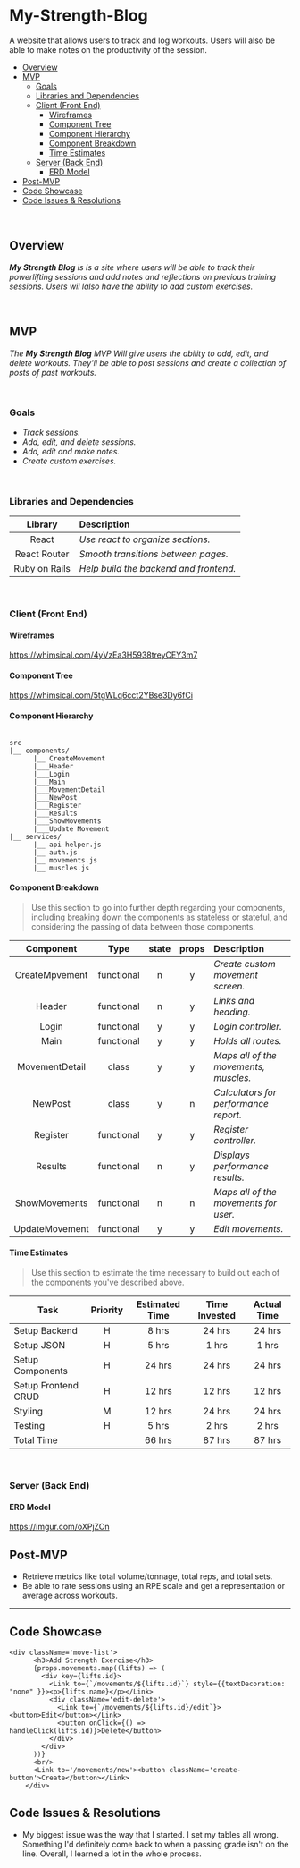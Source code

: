 # My-Strength-Blog
A website that allows users to track and log workouts. Users will also be able to make notes on the productivity of the session.

- [Overview](#overview)
- [MVP](#mvp)
  - [Goals](#goals)
  - [Libraries and Dependencies](#libraries-and-dependencies)
  - [Client (Front End)](#client-front-end)
    - [Wireframes](#wireframes)
    - [Component Tree](#component-tree)
    - [Component Hierarchy](#component-hierarchy)
    - [Component Breakdown](#component-breakdown)
    - [Time Estimates](#time-estimates)
  - [Server (Back End)](#server-back-end)
    - [ERD Model](#erd-model)
- [Post-MVP](#post-mvp)
- [Code Showcase](#code-showcase)
- [Code Issues & Resolutions](#code-issues--resolutions)

<br>

## Overview

_**My Strength Blog** is Is a site where users will be able to track their powerlifting sessions and add notes and reflections on previous training sessions. Users wil lalso have the ability to add custom exercises._


<br>

## MVP

_The **My Strength Blog** MVP Will give users the ability to add, edit, and delete workouts. They'll be able to post sessions and create a collection of posts of past workouts._

<br>

### Goals

- _Track sessions._
- _Add, edit, and delete sessions._
- _Add, edit and make notes._
- _Create custom exercises._

<br>

### Libraries and Dependencies

|     Library      | Description                                |
| :--------------: | :----------------------------------------- |
|      React       | _Use react to organize sections._          |
|   React Router   | _Smooth transitions between pages._        |
|   Ruby on Rails  | _Help build the backend and frontend._     |

<br>

### Client (Front End)

#### Wireframes

https://whimsical.com/4yVzEa3H5938treyCEY3m7

#### Component Tree

https://whimsical.com/5tgWLq6cct2YBse3Dy6fCi

#### Component Hierarchy 

``` structure

src
|__ components/
      |__ CreateMovement
      |___Header
      |___Login
      |___Main
      |___MovementDetail
      |___NewPost
      |___Register
      |___Results
      |___ShowMovements
      |___Update Movement
|__ services/
      |__ api-helper.js
      |__ auth.js
      |__ movements.js
      |__ muscles.js

```

#### Component Breakdown

> Use this section to go into further depth regarding your components, including breaking down the components as stateless or stateful, and considering the passing of data between those components.

|  Component   |    Type    | state | props | Description                                                      |
| :----------: | :--------: | :---: | :---: | :--------------------------------------------------------------- |
|CreateMpvement| functional |   n   |   y   | _Create custom movement screen._      |
|    Header    | functional |   n   |   y   | _Links and heading._                  |
|    Login     | functional |   y   |   y   | _Login controller._                   |
|    Main      | functional |   y   |   y   | _Holds all routes._                   |
|MovementDetail|   class    |   y   |   y   | _Maps all of the movements, muscles._ |
|   NewPost    |   class    |   y   |   n   | _Calculators for performance report._ |
|   Register   | functional |   y   |   y   | _Register controller._                |
|   Results    | functional |   n   |   y   | _Displays performance results._       |
|ShowMovements | functional |   n   |   n   | _Maps all of the movements for user._ |
|UpdateMovement| functional |   y   |   y   | _Edit movements._                     |


#### Time Estimates

> Use this section to estimate the time necessary to build out each of the components you've described above.

| Task                | Priority | Estimated Time | Time Invested | Actual Time |
| ------------------- | :------: | :------------: | :-----------: | :---------: |
| Setup Backend       |    H     |     8 hrs      |     24 hrs    |    24 hrs   |
| Setup JSON          |    H     |     5 hrs      |     1 hrs     |    1 hrs    |
| Setup Components    |    H     |     24 hrs     |     24 hrs    |    24 hrs   |
| Setup Frontend CRUD |    H     |     12 hrs     |     12 hrs    |    12 hrs   |
| Styling             |    M     |     12 hrs     |     24 hrs    |    24 hrs   |
| Testing             |    H     |     5 hrs      |     2 hrs     |    2 hrs    |
| Total Time          |          |     66 hrs     |     87 hrs    |    87 hrs   |

<br>

### Server (Back End)

#### ERD Model

https://imgur.com/oXPjZOn

## Post-MVP

- Retrieve metrics like total volume/tonnage, total reps, and total sets.
- Be able to rate sessions using an RPE scale and get a representation or average across workouts.

***

## Code Showcase
```
<div className='move-list'>
      <h3>Add Strength Exercise</h3>
      {props.movements.map((lifts) => (
        <div key={lifts.id}>
          <Link to={`/movements/${lifts.id}`} style={{textDecoration: "none" }}><p>{lifts.name}</p></Link>
          <div className='edit-delete'>
            <Link to={`/movements/${lifts.id}/edit`}><button>Edit</button></Link>
            <button onClick={() => handleClick(lifts.id)}>Delete</button>
          </div>
        </div>
      ))}
      <br/>
      <Link to='/movements/new'><button className='create-button'>Create</button></Link>
    </div>
```
## Code Issues & Resolutions

- My biggest issue was the way that I started. I set my tables all wrong. Something I'd definitely come back to when a passing grade isn't on the line. Overall, I learned a lot in the whole process.
